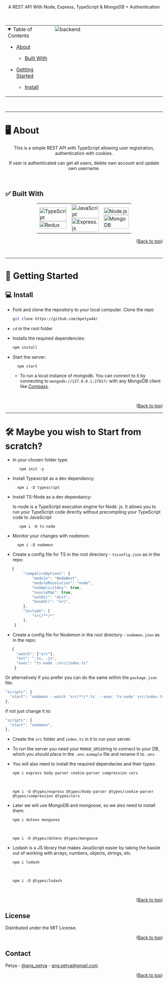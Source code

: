 <div align="center">
  A REST API With Node, Express, TypeScript & MongoDB + Authentication
  <br/>
</div>

<br/>
<br/>

<div align="center" id="top">
<table>
  <tr>
    <td align="top" style="width:30%">
      <details open="open">
  <summary>Table of Contents</summary>

- [About](#-about)
  - [Built With](#-built-with)
- [Getting Started](#-getting-started)

  - [Install](#-install)

    </details>
      </td>
      <td valign="top" style="width:70%"><img src="docs/images/" alt="backend"/></td>
    </tr>
  </table>
  </div>

<br>
<hr>

# 🖥️ About

<div align="center">
This is a simple REST API with TypeScript allowing user registration, authentication with cookies.

If user is authenticated can get all users, delete own account and update own username.

</div>

<br/>

## ✅ Built With

<div style="width:60%;margin:0 auto;" align="center">
  <table>
    <tr>
      <td valign="center">
      <img width="100%" title="TS-Node" src="https://img.shields.io/badge/ts--node-3178C6?style=for-the-badge&logo=ts-node&logoColor=white" alt="TypeScript"/>
      <img width="100%" title="Redux" src="https://img.shields.io/badge/Redux-593D88?style=for-the-badge&logo=redux&logoColor=white" alt="Redux"/>
      </td>
      <td valign="center">  
      <img width="100%" title="JavaScript" src="https://img.shields.io/badge/JavaScript-F7DF1E?style=for-the-badge&logo=JavaScript&logoColor=white" alt="JavaScript"/>
       <img width="100%" title="Express" src="https://img.shields.io/badge/Express.js-404D59?style=for-the-badge" alt="Express.js"/>
      </td>
      <td valign="center">
       <img width="100%" title="Node.js" src="https://img.shields.io/badge/Node.js-90c53f?style=for-the-badge&logo=node.js&logoColor=white" alt="Node.js"/>
       <img width="100%" title="MongoDB" src="https://img.shields.io/badge/MongoDB-4EA94B?style=for-the-badge&logo=mongodb&logoColor=white" alt="MongoDB"/>
      </td>
    </tr>
  </table>
</div>

<p align="right">(<a href="#top">Back to top</a>)</p>

<br>

<hr>

# 🚀 Getting Started

## 💻 Install

- Fork and clone the repository to your local computer.
  Clone the repo

  ```sh
  git clone https://github.com/bpetya44/
  ```

- `cd` in the root folder

- Installs the required dependencies:

  ```sh
  npm install
  ```

- Start the server:

  ```sh
    npm start
  ```

  - To run a local instance of mongodb. You can connect to it by connecting to `mongodb://127.0.0.1:27017/` with any MongoDB client like [Compass](https://www.mongodb.com/products/compass).

<br>

<p align="right">(<a href="#top">Back to top</a>)</p>

<hr>

# 🛠️ Maybe you wish to Start from scratch?

- In your chosen folder type:

         npm init -y

- Install Typescript as a dev dependancy:

        npm i -D typescript

- Install TS-Node as a dev dependancy:

  ts-node is a TypeScript execution engine for Node. js. It allows you to run your TypeScript code directly without precompiling your TypeScript code to JavaScript

         npm i -D ts-node

- Monitor your changes with nodemon:

        npm i -D nodemon

- Create a config file for TS in the root directory - `tsconfig.json` as in the repo:

```js
   {
        "compalireOptions": {
            "module": "NodeNext",
            "moduleResolution": "node",
            "noImplicitAny": true,
            "sourceMap": true,
            "outDir": "dist",
            "baseUrl": "src",
        },
        "include": [
            "src/**/*"
        ],
    }
```

- Create a config file for Nodemon in the root directory - `nodemon.json` as in the repo:

```js
   {
     "watch": ["src"],
     "ext": ".ts, .js",
     "exec": "ts-node ./src/index.ts"
    }
```

Or alternatively if you prefer you can do the same within the `package.json` file:

```js
"scripts": {
  "start": "nodemon --watch 'src/**/*.ts' --exec 'ts-node' src/index.ts",
},
```

if not just change it to:

```js
"scripts": {
  "start": "nodemon",
},
```

- Create the `src` folder and `index.ts` in it to run your server.

- To run the server you need your `MONGO_URI`string to connect to your DB, which you should place in the `.env.exmaple` file and rename it to `.env`

- You will also need to install the required dependacies and their types:

      npm i express body-parser cookie-parser compression cors

  <br>
          
      npm i -D @types/express @types/body-parser @types/cookie-parser @types/compression @types/cors

- Later we will use MongoDB and mongoose, so we also need to install them:

      npm i dotenv mongoose

  <br>

      npm i -D @types/dotenv @types/mongoose

- Lodash is a JS library that makes JavaScript easier by taking the hassle out of working with arrays, numbers, objects, strings, etc.

      npm i lodash

  <br>

      npm i -D @types/lodash

<br>

<p align="right">(<a href="#top">Back to top</a>)</p>

<!-- LICENSE -->

## License

Distributed under the MIT License.

<p align="right">(<a href="#top">Back to top</a>)</p>

<!-- CONTACT -->

## Contact

Petya - [@ang_petya](https://twitter.com/ang_petya) - ang.petya@gmail.com

<p align="right">(<a href="#top">Back to top</a>)</p>
